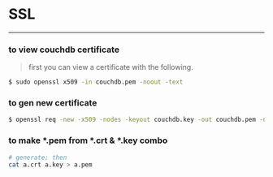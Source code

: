 # SSL

---

###	to view couchdb certificate
> first you can view a certificate with the following.
```bash
$ sudo openssl x509 -in couchdb.pem -noout -text
```

###	to gen new certificate
```bash
$ openssl req -new -x509 -nodes -keyout couchdb.key -out couchdb.pem -days 10000
```

###	to make *.pem from *.crt & *.key combo
```bash
# generate; then
cat a.crt a.key > a.pem
```
